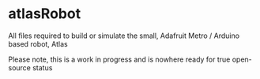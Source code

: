 # atlasRobot
All files required to build or simulate the small, Adafruit Metro / Arduino based robot, Atlas

Please note, this is a work in progress and is nowhere ready for true open-source status
